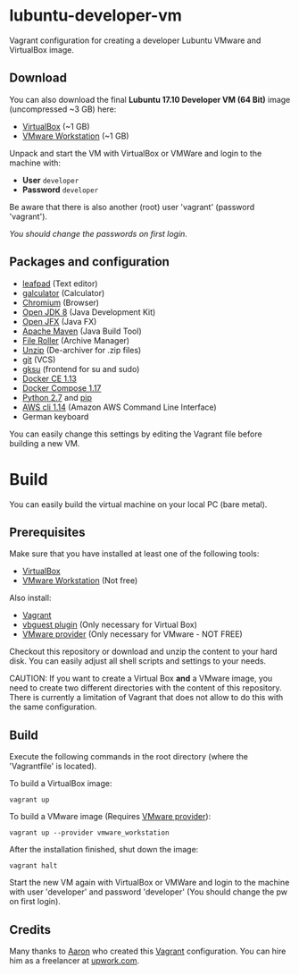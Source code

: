 # lubuntu-developer-vm
Vagrant configuration for creating a developer Lubuntu VMware and VirtualBox image.

## Download
You can also download the final **Lubuntu 17.10 Developer VM (64 Bit)** image (uncompressed ~3 GB) here:
* [VirtualBox](https://fuinorg.jfrog.io/fuinorg/files/developer-vbx-lubuntu-17-10-amd64.zip) (~1 GB)
* [VMware Workstation](https://fuinorg.jfrog.io/fuinorg/files/developer-vmw-lubuntu-17-10-amd64.zip) (~1 GB)

Unpack and start the VM with VirtualBox or VMWare and login to the machine with:

* **User** ```developer```
* **Password** ```developer```

Be aware that there is also another (root) user 'vagrant' (password 'vagrant'). 

*You should change the passwords on first login.*

## Packages and configuration 
* [leafpad](https://wiki.ubuntuusers.de/Leafpad/) (Text editor)
* [galculator](http://galculator.mnim.org/) (Calculator)
* [Chromium](https://www.chromium.org/) (Browser)
* [Open JDK 8](http://openjdk.java.net/) (Java Development Kit)
* [Open JFX](http://openjdk.java.net/projects/openjfx/) (Java FX)
* [Apache Maven](https://maven.apache.org/) (Java Build Tool)
* [File Roller](https://wiki.gnome.org/Apps/FileRoller) (Archive Manager)
* [Unzip](https://packages.ubuntu.com/artful/unzip) (De-archiver for .zip files)
* [git](https://git-scm.com/) (VCS)
* [gksu](http://manpages.ubuntu.com/manpages/artful/man1/gksu.1.html) (frontend for su and sudo)
* [Docker CE 1.13](https://docs.docker.com/engine/installation/linux/docker-ce/ubuntu/)
* [Docker Compose 1.17](https://docs.docker.com/compose/)
* [Python 2.7](https://www.python.org/download/releases/2.7/) and [pip](https://pip.pypa.io/)
* [AWS cli 1.14](http://docs.aws.amazon.com/cli/latest/userguide/cli-chap-welcome.html) (Amazon AWS Command Line Interface)
* German keyboard

You can easily change this settings by editing the Vagrant file before building a new VM.

# Build
You can easily build the virtual machine on your local PC (bare metal).

## Prerequisites
Make sure that you have installed at least one of the following tools:
* [VirtualBox](https://www.virtualbox.org/)
* [VMware Workstation](http://store.vmware.com/store/vmwde/en_IE/DisplayProductDetailsPage/ThemeID.29219600/productID.5128762700) (Not free)

Also install:
* [Vagrant](https://www.vagrantup.com/)
* [vbguest plugin](https://github.com/dotless-de/vagrant-vbguest) (Only necessary for Virtual Box)
* [VMware provider](https://www.vagrantup.com/vmware) (Only necessary for VMware - NOT FREE) 

Checkout this repository or download and unzip the content to your hard disk.
You can easily adjust all shell scripts and settings to your needs.

CAUTION: If you want to create a Virtual Box **and** a VMware image, you need to create two different directories 
with the content of this repository. There is currently a limitation of Vagrant that does not allow to do this 
with the same configuration.  

## Build
Execute the following commands in the root directory (where the 'Vagrantfile' is located).

To build a VirtualBox image:
```
vagrant up
```

To build a VMware image (Requires [VMware provider](https://www.vagrantup.com/vmware)):
```
vagrant up --provider vmware_workstation
```

After the installation finished, shut down the image:  
```
vagrant halt
```

Start the new VM again with VirtualBox or VMWare and login to the machine with user 'developer' and password 'developer' (You should change the pw on first login).

## Credits
Many thanks to [Aaron](https://github.com/slapula/) who created this [Vagrant](https://www.vagrantup.com/) configuration.
You can hire him as a freelancer at [upwork.com](https://www.upwork.com/o/profiles/users/_~01d7141121116c4a6e/).


